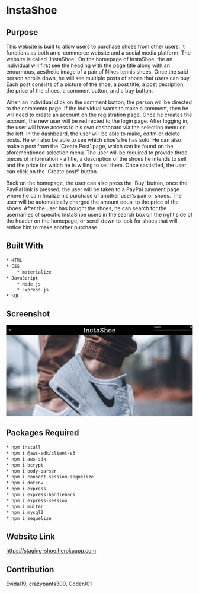 # InstaShoe

## Purpose
This website is built to allow users to purchase shoes from other users. It functions as both an e-commerce website and a social media platform. The website is called 'InstaShoe.' On the homepage of InstaShoe, the an individual will first see the heading with the page title along with an enourmous, aesthetic image of a pair of Nikes tennis shoes. Once the said person scrolls down, he will see multiple posts of shoes that users can buy. Each post consists of a picture of the shoe, a post title, a post decription, the price of the shoes, a comment button, and a buy button. 

When an individual click on the comment button, the person will be directed to the comments page. If the individual wants to make a comment, then he will need to create an account on the registration page. Once he creates the account, the new user will be redirected to the login page. After logging in, the user will have access to his own dashboard via the selection menu on the left. In the dashboard, the user will be able to make, editm or delete posts. He will also be able to see which shoe's he has sold. He can also make a post from the 'Create Post' page, which can be found on the aforementioned selection menu. The user will be required to provide three pieces of information - a title, a description of the shoes he intends to sell, and the price for which he is willing to sell them. Once sastisfied, the user can click on the 'Create post!' button.

Back on the homepage, the user can also press the 'Buy' button, once the PayPal link is pressed, the user will be taken to a PayPal payment page where he cam finalize his purchase of another user's pair or shoes. The user will be automatically charged the amount equal to the price of the shoes. After the user has bought the shoes, he can search for the usernames of specific InstaShoe users in the search box on the right side of the header on the homepage, or scroll down to look for shoes that will entice him to make another purchase.

## Built With
    * HTML
    * CSS
        * materialize
    * JavaScript
        * Node.js
        * Express.js
    * SQL

## Screenshot
![Alt text](./public/images/image-screenshot.JPG?raw=true "InstaShoe")

## Packages Required
    * npm install
    * npm i @aws-sdk/client-s3
    * npm i aws-sdk
    * npm i bcrypt
    * npm i body-parser
    * npm i connect-session-sequelize
    * npm i dotenv
    * npm i express
    * npm i express-handlebars
    * npm i express-session
    * npm i multer
    * npm i mysql2
    * npm i sequelize

## Website Link
https://staging-shoe.herokuapp.com

## Contribution
Evidal19, crazypants300, CoderJ01 
